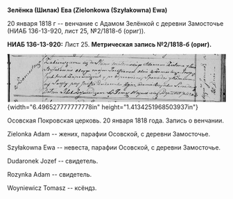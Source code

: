 **Зелёнка (Шилак) Ева (Zielonkowa (Szyłakowna) Ewa)**

20 января 1818 г -- венчание с Адамом Зелёнкой с деревни Замосточье
(НИАБ 136-13-920, лист 25, №2/1818-б (ориг)).

**НИАБ 136-13-920:** Лист 25. **Метрическая запись №2/1818-б (ориг).**

![](./media/76a025948ac0910e9116f5e95fa4ecfff0459fb5.png){width="6.496527777777778in"
height="1.4134251968503937in"}

Осовская Покровская церковь. 20 января 1818 года. Запись о венчании.

Zielonka Adam -- жених, парафии Осовской, с деревни Замосточье.

Szyłakowna Ewa -- невеста, парафии Осовской, с деревни Замосточье.

Dudaronek Jozef -- свидетель.

Rozynka Adam -- свидетель.

Woyniewicz Tomasz -- ксёндз.
